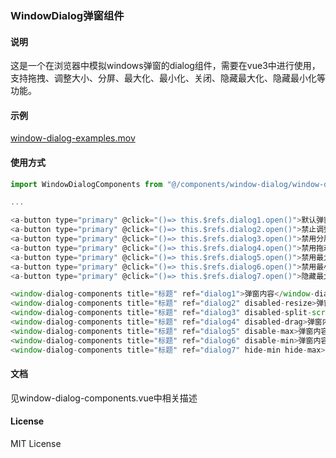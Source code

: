 ### WindowDialog弹窗组件

#### 说明
这是一个在浏览器中模拟windows弹窗的dialog组件，需要在vue3中进行使用，支持拖拽、调整大小、分屏、最大化、最小化、关闭、隐藏最大化、隐藏最小化等功能。

#### 示例
[window-dialog-examples.mov](../examples/window-dialog-examples.mov)

#### 使用方式
```javascript
import WindowDialogComponents from "@/components/window-dialog/window-dialog-components.vue";

...

<a-button type="primary" @click="()=> this.$refs.dialog1.open()">默认弹窗（全功能）</a-button>
<a-button type="primary" @click="()=> this.$refs.dialog2.open()">禁止调整大小</a-button>
<a-button type="primary" @click="()=> this.$refs.dialog3.open()">禁用分屏效果</a-button>
<a-button type="primary" @click="()=> this.$refs.dialog4.open()">禁用拖动</a-button>
<a-button type="primary" @click="()=> this.$refs.dialog5.open()">禁用最大化</a-button>
<a-button type="primary" @click="()=> this.$refs.dialog6.open()">禁用最小化</a-button>
<a-button type="primary" @click="()=> this.$refs.dialog7.open()">隐藏最大最小化</a-button>

<window-dialog-components title="标题" ref="dialog1">弹窗内容</window-dialog-components>
<window-dialog-components title="标题" ref="dialog2" disabled-resize>弹窗内容</window-dialog-components>
<window-dialog-components title="标题" ref="dialog3" disabled-split-screen>弹窗内容</window-dialog-components>
<window-dialog-components title="标题" ref="dialog4" disabled-drag>弹窗内容</window-dialog-components>
<window-dialog-components title="标题" ref="dialog5" disable-max>弹窗内容</window-dialog-components>
<window-dialog-components title="标题" ref="dialog6" disable-min>弹窗内容</window-dialog-components>
<window-dialog-components title="标题" ref="dialog7" hide-min hide-max>弹窗内容</window-dialog-components>
```

#### 文档
见window-dialog-components.vue中相关描述

#### License
MIT License
